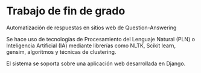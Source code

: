 # Trabajo de fin de grado
Automatización de respuestas en sitios web de Question-Answering

Se hace uso de tecnologías de Procesamiento del Lenguaje Natural (PLN) o Inteligencia Artificial (IA) mediante librerías como NLTK, Scikit learn, gensim, algoritmos y técnicas de clustering.

El sistema se soporta sobre una aplicación web desarrollada en Django.
